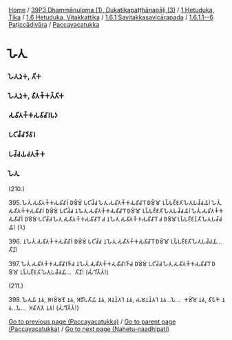 
[Home](/) / [39P3 Dhammānuloma (1), Dukatikapaṭṭhānapāḷi (3)](../../../../../../39P3.md) / [1 Hetuduka, Tika](../../../../../1.md) / [1.6 Hetuduka, Vitakkattika](../../../../1.6.md) / [1.6.1 Savitakkasavicārapada](../../../1.6.1.md) / [1.6.1.1--6 Paṭiccādivāra](../../1.6.1.1--6.md) / [Paccayacatukka](../Paccayacatukka.md)

# 𑀳𑁂𑀢𑀼

### 𑀳𑁂𑀢𑀼𑀤𑀼𑀓, 𑀢𑀺𑀓

### 𑀳𑁂𑀢𑀼𑀤𑀼𑀓, 𑀯𑀺𑀢𑀓𑁆𑀓𑀢𑁆𑀢𑀺𑀓

### 𑀲𑀯𑀺𑀢𑀓𑁆𑀓𑀲𑀯𑀺𑀘𑀸𑀭𑀧𑀤

### 𑀧𑀝𑀺𑀘𑁆𑀘𑀸𑀤𑀺𑀯𑀸𑀭

### 𑀧𑀘𑁆𑀘𑀬𑀘𑀢𑀼𑀓𑁆𑀓

### 𑀳𑁂𑀢𑀼

(210.)

395\. 𑀳𑁂𑀢𑀼𑀁 𑀲𑀯𑀺𑀢𑀓𑁆𑀓𑀲𑀯𑀺𑀘𑀸𑀭𑀁 𑀥𑀫𑁆𑀫𑀁 𑀧𑀝𑀺𑀘𑁆𑀘 𑀳𑁂𑀢𑀼 𑀲𑀯𑀺𑀢𑀓𑁆𑀓𑀲𑀯𑀺𑀘𑀸𑀭𑁄 𑀥𑀫𑁆𑀫𑁄 𑀉𑀧𑁆𑀧𑀚𑁆𑀚𑀢𑀺 𑀳𑁂𑀢𑀼𑀧𑀘𑁆𑀘𑀬𑀸𑁇 𑀳𑁂𑀢𑀼𑀁 𑀲𑀯𑀺𑀢𑀓𑁆𑀓𑀲𑀯𑀺𑀘𑀸𑀭𑀁 𑀥𑀫𑁆𑀫𑀁 𑀧𑀝𑀺𑀘𑁆𑀘 𑀦𑀳𑁂𑀢𑀼 𑀲𑀯𑀺𑀢𑀓𑁆𑀓𑀲𑀯𑀺𑀘𑀸𑀭𑁄 𑀥𑀫𑁆𑀫𑁄 𑀉𑀧𑁆𑀧𑀚𑁆𑀚𑀢𑀺 𑀳𑁂𑀢𑀼𑀧𑀘𑁆𑀘𑀬𑀸𑁇 𑀳𑁂𑀢𑀼𑀁 𑀲𑀯𑀺𑀢𑀓𑁆𑀓𑀲𑀯𑀺𑀘𑀸𑀭𑀁 𑀥𑀫𑁆𑀫𑀁 𑀧𑀝𑀺𑀘𑁆𑀘 𑀳𑁂𑀢𑀼 𑀲𑀯𑀺𑀢𑀓𑁆𑀓𑀲𑀯𑀺𑀘𑀸𑀭𑁄 𑀘 𑀦𑀳𑁂𑀢𑀼 𑀲𑀯𑀺𑀢𑀓𑁆𑀓𑀲𑀯𑀺𑀘𑀸𑀭𑁄 𑀘 𑀥𑀫𑁆𑀫𑀸 𑀉𑀧𑁆𑀧𑀚𑁆𑀚𑀦𑁆𑀢𑀺 𑀳𑁂𑀢𑀼𑀧𑀘𑁆𑀘𑀬𑀸𑁇 (𑁩)

396\. 𑀦𑀳𑁂𑀢𑀼𑀁 𑀲𑀯𑀺𑀢𑀓𑁆𑀓𑀲𑀯𑀺𑀘𑀸𑀭𑀁 𑀥𑀫𑁆𑀫𑀁 𑀧𑀝𑀺𑀘𑁆𑀘 𑀦𑀳𑁂𑀢𑀼 𑀲𑀯𑀺𑀢𑀓𑁆𑀓𑀲𑀯𑀺𑀘𑀸𑀭𑁄 𑀥𑀫𑁆𑀫𑁄 𑀉𑀧𑁆𑀧𑀚𑁆𑀚𑀢𑀺 𑀳𑁂𑀢𑀼𑀧𑀘𑁆𑀘𑀬𑀸…  𑀢𑀻𑀡𑀺𑁇

397\. 𑀳𑁂𑀢𑀼𑀁 𑀲𑀯𑀺𑀢𑀓𑁆𑀓𑀲𑀯𑀺𑀘𑀸𑀭𑀜𑁆𑀘 𑀦𑀳𑁂𑀢𑀼𑀁 𑀲𑀯𑀺𑀢𑀓𑁆𑀓𑀲𑀯𑀺𑀘𑀸𑀭𑀜𑁆𑀘 𑀥𑀫𑁆𑀫𑀁 𑀧𑀝𑀺𑀘𑁆𑀘 𑀳𑁂𑀢𑀼 𑀲𑀯𑀺𑀢𑀓𑁆𑀓𑀲𑀯𑀺𑀘𑀸𑀭𑁄 𑀥𑀫𑁆𑀫𑁄 𑀉𑀧𑁆𑀧𑀚𑁆𑀚𑀢𑀺 𑀳𑁂𑀢𑀼𑀧𑀘𑁆𑀘𑀬𑀸…  𑀢𑀻𑀡𑀺𑁇 (𑀲𑀁𑀔𑀺𑀢𑁆𑀢𑀁𑁇)

(211.)

398\. 𑀳𑁂𑀢𑀼𑀬𑀸 𑀦𑀯, 𑀆𑀭𑀫𑁆𑀫𑀡𑁂 𑀦𑀯, 𑀅𑀥𑀺𑀧𑀢𑀺𑀬𑀸 𑀦𑀯, 𑀅𑀦𑀦𑁆𑀢𑀭𑁂 𑀦𑀯, 𑀲𑀫𑀦𑀦𑁆𑀢𑀭𑁂 𑀦𑀯…𑀧𑁂…  𑀓𑀫𑁆𑀫𑁂 𑀦𑀯, 𑀯𑀺𑀧𑀸𑀓𑁂 𑀦𑀯…𑀧𑁂…  𑀅𑀯𑀺𑀕𑀢𑁂 𑀦𑀯𑁇 (𑀲𑀁𑀔𑀺𑀢𑁆𑀢𑀁𑁇)

[Go to previous page (Paccayacatukka)](../Paccayacatukka.md) / [Go to parent page (Paccayacatukka)](../Paccayacatukka.md) / [Go to next page (Nahetu-naadhipati)](Nahetu-naadhipati.md)


